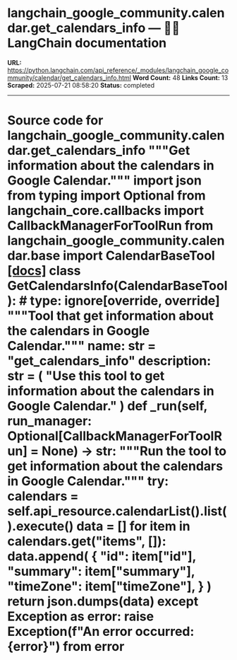 # langchain_google_community.calendar.get_calendars_info — 🦜🔗 LangChain  documentation

**URL:** https://python.langchain.com/api_reference/_modules/langchain_google_community/calendar/get_calendars_info.html
**Word Count:** 48
**Links Count:** 13
**Scraped:** 2025-07-21 08:58:20
**Status:** completed

---

# Source code for langchain\_google\_community.calendar.get\_calendars\_info               """Get information about the calendars in Google Calendar."""          import json     from typing import Optional          from langchain_core.callbacks import CallbackManagerForToolRun          from langchain_google_community.calendar.base import CalendarBaseTool                              [[docs]](https://python.langchain.com/api_reference/google_community/calendar/langchain_google_community.calendar.get_calendars_info.GetCalendarsInfo.html#langchain_google_community.calendar.get_calendars_info.GetCalendarsInfo)     class GetCalendarsInfo(CalendarBaseTool):  # type: ignore[override, override]         """Tool that get information about the calendars in Google Calendar."""              name: str = "get_calendars_info"         description: str = (             "Use this tool to get information about the calendars in Google Calendar."         )              def _run(self, run_manager: Optional[CallbackManagerForToolRun] = None) -> str:             """Run the tool to get information about the calendars in Google Calendar."""             try:                 calendars = self.api_resource.calendarList().list().execute()                 data = []                 for item in calendars.get("items", []):                     data.append(                         {                             "id": item["id"],                             "summary": item["summary"],                             "timeZone": item["timeZone"],                         }                     )                 return json.dumps(data)             except Exception as error:                 raise Exception(f"An error occurred: {error}") from error